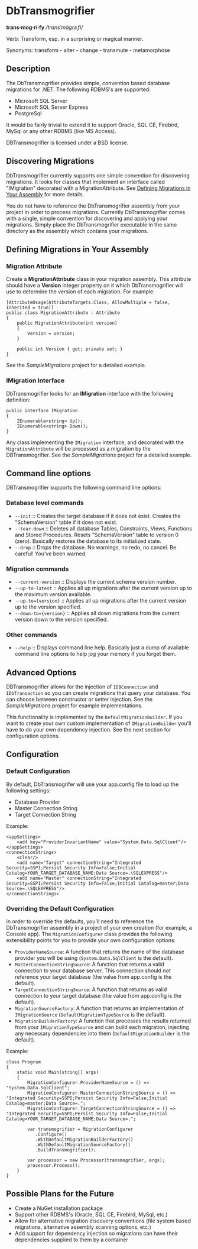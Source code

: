 ﻿DbTransmogrifier
================

**trans·mog·ri·fy** */transˈmägrəˌfī/*

Verb: Transform, esp. in a surprising or magical manner.

Synonyms: transform - alter - change - transmute - metamorphose

Description
-----------

The DbTransmogrifier provides simple, convention based database migrations for .NET.  The following RDBMS's are supported:

* Microsoft SQL Server
* Microsoft SQL Server Express
* PostgreSql

It would be fairly trivial to extend it to support Oracle, SQL CE, Firebird, MySql or any other RDBMS (like MS Access).

DBTransmogrifier is licensed under a BSD license.

Discovering Migrations
----------------------

DbTransmogrifier currently supports one simple convention for discovering migrations.  It looks for classes that implement an interface called "IMigration" decorated with a MigrationAttribute.  See [Defining Migrations in Your Assembly](#defining-migrations-in-your-assembly) for more details.

You do not have to reference the DbTransmogrifier assembly from your project in order to process migrations.  Currently DbTransmogrifier comes with a single, simple convention for discovering and applying your migrations.  Simply place the DbTransmogrifier executable in the same directory as the assembly which contains your migrations.


Defining Migrations in Your Assembly
------------------------------------

### Migration Attribute

Create a **MigrationAttribute** class in your migration assembly.  This attribute should have a **Version** integer property on it which DbTransmogrifier will use to determine the version of each migration.  For example:

```
[AttributeUsage(AttributeTargets.Class, AllowMultiple = false, Inherited = true)]
public class MigrationAttribute : Attribute
{
	public MigrationAttribute(int version)
	{
		Version = version;
	}

	public int Version { get; private set; }
}
```

See the *SampleMigrations* project for a detailed example.

### IMigration Interface

DbTransmogrifier looks for an **IMigration** interface with the following definition:

```
public interface IMigration
{
	IEnumerable<string> Up();
	IEnumerable<string> Down();
}
```

Any class implementing the ```IMigration``` interface, and decorated with the ```MigrationAttribute``` will be processed as a migration by the DBTransmogrifier. See the *SampleMigrations* project for a detailed example.

Command line options
------------------------------------

DBTransmogrifier supports the following command line options:

### Database level commands

* ```--init``` :: Creates the target database if it does not exist. Creates the "SchemaVersion" table if it does not exist.
* ```--tear-down``` :: Deletes all database Tables, Constraints, Views, Functions and Stored Procedures. Resets "SchemaVersion" table to version 0 (zero).  Basically restores the database to its initialized state.
* ```--drop``` :: Drops the database. No warnings, no redo, no cancel.  Be careful! You've been warned.

### Migration commands

* ```--current-version``` :: Displays the current schema version number.
* ```--up-to-latest``` :: Applies all up migrations after the current version up to the maximum version available.
* ```--up-to={version}``` :: Applies all up migrations after the current version up to the version specified.
* ```--down-to={version}``` :: Applies all down migrations from the current version down to the version specified.

### Other commands

* ```--help``` :: Displays command line help. Basically just a dump of available command line options to help jog your memory if you forget them.

Advanced Options
----------------

DBTransmogrifier allows for the injection of ```IDBConnection``` and ```IDbTransaction``` so you can create migrations that query your database. You can choose between constructor or setter injection.  See the *SampleMigrations* project for example implementations.

This functionality is implemented by the ```DefaultMigrationBuilder```. If you want to create your own custom implementation of ```IMigrationBuilder``` you'll have to do your own dependency injection.  See the next section for configuration options.

Configuration
-------------

### Default Configuration

By default, DbTransmogrifer will use your app.config file to load up the following settings:

* Database Provider
* Master Connection String
* Target Connection String

Example:

	<appSettings>
		<add key="ProviderInvariantName" value="System.Data.SqlClient"/>
	</appSettings>
	<connectionStrings>
		<clear/>
		<add name="Target" connectionString="Integrated Security=SSPI;Persist Security Info=False;Initial Catalog=YOUR_TARGET_DATABASE_NAME;Data Source=.\SQLEXPRESS"/>
		<add name="Master" connectionString="Integrated Security=SSPI;Persist Security Info=False;Initial Catalog=master;Data Source=.\SQLEXPRESS"/>
	</connectionStrings>

### Overriding the Default Configuration

In order to override the defaults, you'll need to reference the DbTransmogrifier assembly in a project of your own creation (for example, a Console app).  The ```MigrationConfigurer``` class provides the following extensibility points for you to provide your own configuration options:

* ```ProviderNameSource```: A function that returns the name of the database provider you will be using (```System.Data.SqlClient``` is the default).
* ```MasterConnectionStringSource```: A function that returns a valid connection to your database server. This connection should *not* reference your target database (the value from app.config is the default).
* ```TargetConnectionStringSource```: A function that returns as valid connection to your target database (the value from app.config is the default).
* ```MigrationSourceFactory```: A function that returns an implementation of ```IMigrationSource``` (```DefaultMigrationTypeSource``` is the default).
* ```MigrationBuilderFactory```: A function that processes the results returned from your ```IMigrationTypeSource``` and can build each migration, injecting any necessary dependencies into them (```DefaultMigrationBuilder``` is the default).

Example:

    class Program
    {
        static void Main(string[] args)
        {
            MigrationConfigurer.ProviderNameSource = () => "System.Data.SqlClient";
            MigrationConfigurer.MasterConnectionStringSource = () => "Integrated Security=SSPI;Persist Security Info=False;Initial Catalog=master;Data Source=.";
            MigrationConfigurer.TargetConnectionStringSource = () => "Integrated Security=SSPI;Persist Security Info=False;Initial Catalog=YOUR_TARGET_DATABASE_NAME;Data Source=.";

            var transmogrifier = MigrationConfigurer
               .Configure()
               .WithDefaultMigrationBuilderFactory()
               .WithDefaultMigrationSourceFactory()
               .BuildTransmogrifier();

            var processor = new Processor(transmogrifier, args);
            processor.Process();
        }
    }

Possible Plans for the Future
-----------------------------

* Create a NuGet installation package
* Support other RDBMS's (Oracle, SQL CE, Firebird, MySql, etc.)
* Allow for alternative migration discovery conventions (file system based migrations, alternative assembly scanning options, etc.)
* Add support for dependency injection so migrations can have their dependencies supplied to them by a container